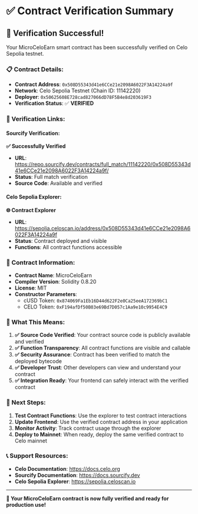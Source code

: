 # ✅ Contract Verification Summary

## 🎉 Verification Successful!

Your MicroCeloEarn smart contract has been successfully verified on Celo Sepolia testnet.

### 📋 Contract Details:
- **Contract Address**: `0x508D55343d41e6CCe21e2098A6022F3A14224a9f`
- **Network**: Celo Sepolia Testnet (Chain ID: 11142220)
- **Deployer**: `0x50625608E728cad827066dD78F5B4e8d203619F3`
- **Verification Status**: ✅ **VERIFIED**

### 🔗 Verification Links:

#### Sourcify Verification:
**✅ Successfully Verified**
- **URL**: https://repo.sourcify.dev/contracts/full_match/11142220/0x508D55343d41e6CCe21e2098A6022F3A14224a9f/
- **Status**: Full match verification
- **Source Code**: Available and verified

#### Celo Sepolia Explorer:
**🌐 Contract Explorer**
- **URL**: https://sepolia.celoscan.io/address/0x508D55343d41e6CCe21e2098A6022F3A14224a9f
- **Status**: Contract deployed and visible
- **Functions**: All contract functions accessible

### 📝 Contract Information:
- **Contract Name**: MicroCeloEarn
- **Compiler Version**: Solidity 0.8.20
- **License**: MIT
- **Constructor Parameters**:
  - cUSD Token: `0x874069Fa1Eb16D44d622F2e0Ca25eeA172369bC1`
  - CELO Token: `0xF194afDf50B03e69Bd7D057c1Aa9e10c9954E4C9`

### 🚀 What This Means:
1. **✅ Source Code Verified**: Your contract source code is publicly available and verified
2. **✅ Function Transparency**: All contract functions are visible and callable
3. **✅ Security Assurance**: Contract has been verified to match the deployed bytecode
4. **✅ Developer Trust**: Other developers can view and understand your contract
5. **✅ Integration Ready**: Your frontend can safely interact with the verified contract

### 🔧 Next Steps:
1. **Test Contract Functions**: Use the explorer to test contract interactions
2. **Update Frontend**: Use the verified contract address in your application
3. **Monitor Activity**: Track contract usage through the explorer
4. **Deploy to Mainnet**: When ready, deploy the same verified contract to Celo mainnet

### 📞 Support Resources:
- **Celo Documentation**: https://docs.celo.org
- **Sourcify Documentation**: https://docs.sourcify.dev
- **Celo Sepolia Explorer**: https://sepolia.celoscan.io

---

**🎉 Your MicroCeloEarn contract is now fully verified and ready for production use!**
